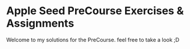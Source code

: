 # Apple Seed PreCourse Exercises & Assignments
Welcome to my solutions for the PreCourse.
feel free to take a look ;D